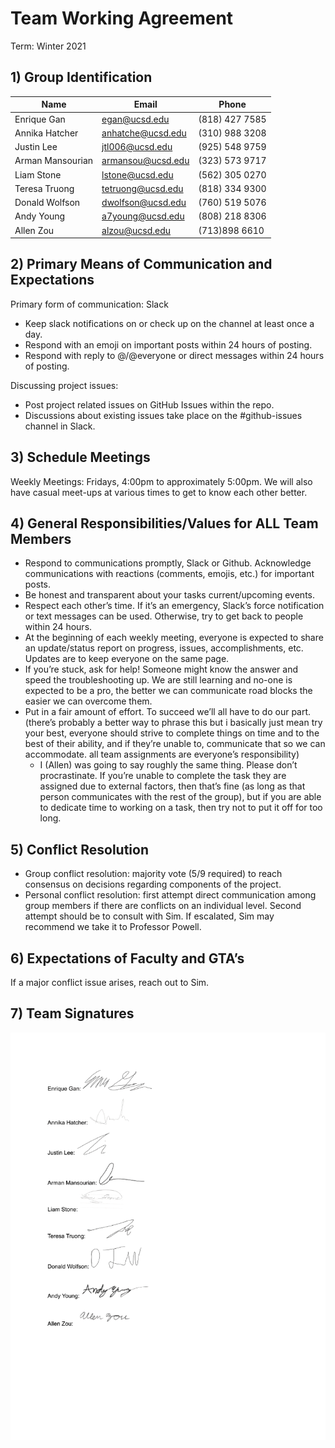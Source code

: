 # Team Working Agreement

Term: Winter 2021

## 1) Group Identification

| Name | Email | Phone |
|------|-------|-------|
|Enrique Gan|egan@ucsd.edu|(818) 427 7585|
|Annika Hatcher|anhatche@ucsd.edu|(310) 988 3208|
|Justin Lee|jtl006@ucsd.edu|(925) 548 9759|
|Arman Mansourian|armansou@ucsd.edu|(323) 573 9717|
|Liam Stone|lstone@ucsd.edu|(562) 305 0270|
|Teresa Truong|tetruong@ucsd.edu|(818) 334 9300|
|Donald Wolfson|dwolfson@ucsd.edu|(760) 519 5076|
|Andy Young|a7young@ucsd.edu|(808) 218 8306|
|Allen Zou|alzou@ucsd.edu|(713)898 6610|

## 2) Primary Means of Communication and  Expectations

Primary form of communication: Slack

- Keep slack notifications on or check up on the channel at least once a day.
- Respond with an emoji on important posts within 24 hours of posting.
- Respond with reply to @/@everyone or direct messages within 24 hours of posting.

Discussing project issues:

- Post project related issues on GitHub Issues within the repo.
- Discussions about existing issues take place on the #github-issues channel in Slack.

## 3) Schedule Meetings

Weekly Meetings: Fridays, 4:00pm to approximately 5:00pm. We will also have casual meet-ups at various times to get to know each other better.

## 4) General Responsibilities/Values for ALL Team Members

- Respond to communications promptly, Slack or Github. Acknowledge communications with reactions (comments, emojis, etc.) for important posts.
- Be honest and transparent about your tasks current/upcoming events.
- Respect each other’s time. If it’s an emergency, Slack’s force notification or text messages can be used. Otherwise, try to get back to people within 24 hours.
- At the beginning of each weekly meeting, everyone is expected to share an update/status report on progress, issues, accomplishments, etc. Updates are to keep everyone on the same page.
- If you’re stuck, ask for help! Someone might know the answer and speed the troubleshooting up. We are still learning and no-one is expected to be a pro, the better we can communicate road blocks the easier we can overcome them.
- Put in a fair amount of effort. To succeed we’ll all have to do our part.(there’s probably a better way to phrase this but i basically just mean try your best, everyone should strive to complete things on time and to the best of their ability, and if they’re unable to, communicate that so we can accommodate. all team assignments are everyone’s responsibility)
  - I (Allen) was going to say roughly the same thing. Please don’t procrastinate. If you’re unable to complete the task they are assigned due to external factors, then that’s fine (as long as that person communicates with the rest of the group), but if you are able to dedicate time to working on a task, then try not to put it off for too long.

## 5) Conflict Resolution

- Group conflict resolution: majority vote (5/9 required) to reach consensus on decisions regarding components of the project.
- Personal conflict resolution: first attempt direct communication among group members if there are conflicts on an individual level. Second attempt should be to consult with Sim. If escalated, Sim may recommend we take it to Professor Powell.

## 6) Expectations of Faculty and GTA’s

If a major conflict issue arises, reach out to Sim.

## 7) Team Signatures

![Team Signatures](Signatures.png)
